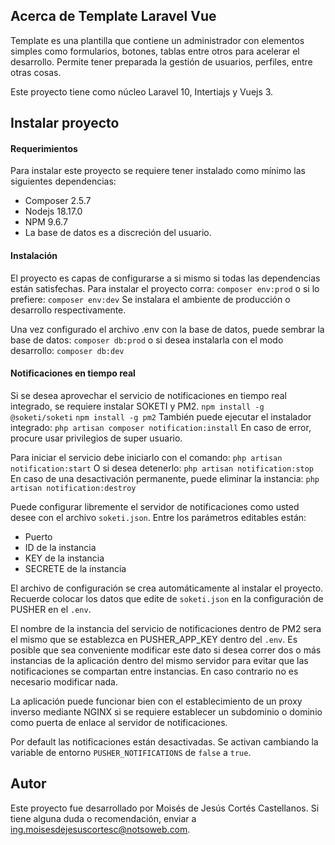 
## Acerca de Template Laravel Vue
Template es una plantilla que contiene un administrador con elementos simples como formularios, botones, tablas entre otros para acelerar el desarrollo. Permite tener preparada la gestión de usuarios, perfiles, entre otras cosas.

Este proyecto tiene como núcleo Laravel 10, Intertiajs y Vuejs 3.
## Instalar proyecto
#### Requerimientos
Para instalar este proyecto se requiere tener instalado como mínimo las siguientes dependencias:
- Composer 2.5.7
- Nodejs 18.17.0
- NPM 9.6.7
- La base de datos es a discreción del usuario.
#### Instalación
El proyecto es capas de configurarse a si mismo si todas las dependencias están satisfechas. Para instalar el proyecto corra:
``
composer env:prod
``
o si lo prefiere:
``
composer env:dev
``
Se instalara el ambiente de producción o desarrollo respectivamente.

Una vez configurado el archivo .env con la base de datos, puede sembrar la base de datos:
``
composer db:prod
``
o si desea instalarla con el modo desarrollo:
``
composer db:dev
``

#### Notificaciones en tiempo real
Si se desea aprovechar el servicio de notificaciones en tiempo real integrado, se requiere instalar SOKETI y PM2.
``
npm install -g @soketi/soketi
``
``
npm install -g pm2
``
También puede ejecutar el instalador integrado:
``
php artisan composer notification:install
``
En caso de error, procure usar privilegios de super usuario.

Para iniciar el servicio debe iniciarlo con el comando:
``
php artisan notification:start
``
O si desea detenerlo:
``
php artisan notification:stop
``
En caso de una desactivación permanente, puede eliminar la instancia:
``
php artisan notification:destroy
``

Puede configurar libremente el servidor de notificaciones como usted desee con el archivo ``soketi.json``. Entre los parámetros editables están:
- Puerto
- ID de la instancia
- KEY de la instancia
- SECRETE de la instancia

El archivo de configuración se crea automáticamente al instalar el proyecto. Recuerde colocar los datos que edite de ``soketi.json`` en la configuración de PUSHER en el ``.env``.

El nombre de la instancia del servicio de notificaciones dentro de PM2 sera el mismo que se establezca en PUSHER_APP_KEY dentro del ``.env``. Es posible que sea conveniente modificar este dato si desea correr dos o más instancias de la aplicación dentro del mismo servidor para evitar que las notificaciones se compartan entre instancias. En caso contrario no es necesario modificar nada.

La aplicación puede funcionar bien con el establecimiento de un proxy inverso mediante NGINX si se requiere establecer un subdominio o dominio como puerta de enlace al servidor de notificaciones.

Por default las notificaciones están desactivadas. Se activan cambiando la variable de entorno ``PUSHER_NOTIFICATIONS`` de ``false`` a ``true``.
## Autor
Este proyecto fue desarrollado por Moisés de Jesús Cortés Castellanos. Si tiene alguna duda o recomendación, enviar a [ing.moisesdejesuscortesc@notsoweb.com](mailto:ing.moisesdejesuscortesc@notsoweb.com).

